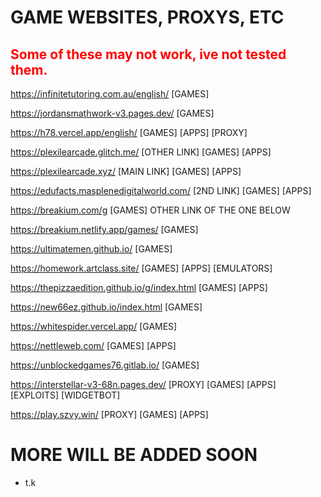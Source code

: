 # GAME WEBSITES, PROXYS, ETC
## <span style="color: red;">Some of these may not work, ive not tested them.</span>

https://infinitetutoring.com.au/english/ [GAMES]



https://jordansmathwork-v3.pages.dev/ [GAMES]



https://h78.vercel.app/english/ [GAMES] [APPS] [PROXY]



https://plexilearcade.glitch.me/ [OTHER LINK] [GAMES] [APPS]



https://plexilearcade.xyz/ [MAIN LINK] [GAMES] [APPS] 



https://edufacts.masplenedigitalworld.com/ [2ND LINK] [GAMES] [APPS]



https://breakium.com/g [GAMES] OTHER LINK OF THE ONE BELOW



https://breakium.netlify.app/games/ [GAMES]



https://ultimatemen.github.io/ [GAMES] 



https://homework.artclass.site/ [GAMES] [APPS] [EMULATORS]



https://thepizzaedition.github.io/g/index.html [GAMES] [APPS]



https://new66ez.github.io/index.html [GAMES]



https://whitespider.vercel.app/ [GAMES] 



https://nettleweb.com/ [GAMES] [APPS]



https://unblockedgames76.gitlab.io/ [GAMES]



https://interstellar-v3-68n.pages.dev/ [PROXY] [GAMES] [APPS] [EXPLOITS] [WIDGETBOT]




https://play.szvy.win/ [PROXY] [GAMES] [APPS]












 # MORE WILL BE ADDED SOON
- t.k
